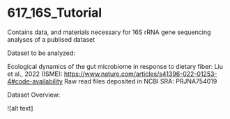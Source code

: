# 617_16S_Tutorial

Contains data, and materials necessary for 16S rRNA gene sequencing analyses of a publised dataset


Dataset to be analyzed: 

Ecological dynamics of the gut microbiome in response to dietary fiber: Liu et al., 2022 (ISME): https://www.nature.com/articles/s41396-022-01253-4#code-availability
Raw read files deposited in NCBI SRA: PRJNA754019



Dataset Overview: 

![alt text]
